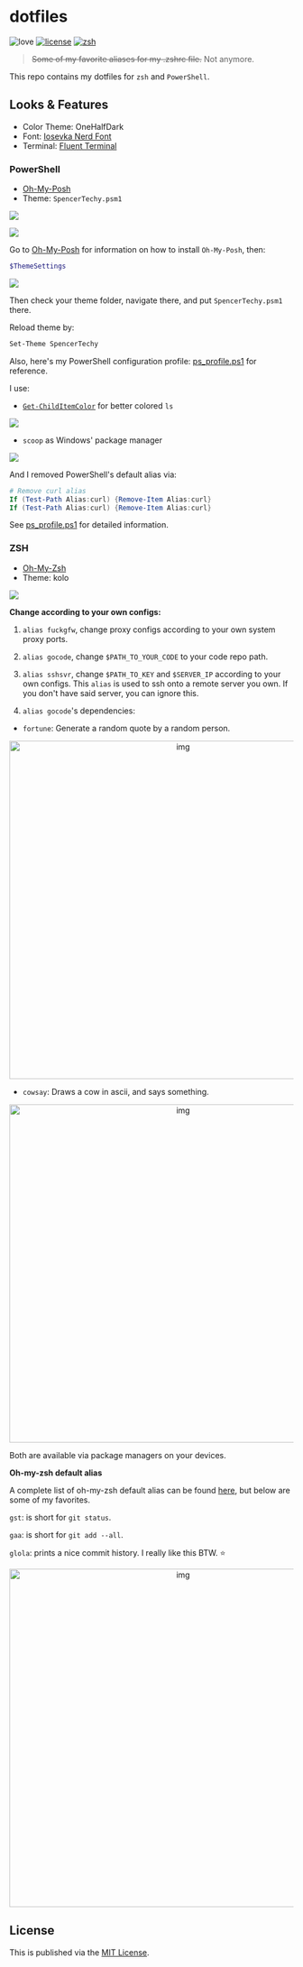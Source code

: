 <!-- ![img](https://i.loli.net/2018/05/31/5b0ff51dc2bf9.png) -->

# dotfiles

![love](https://img.shields.io/badge/Made%20with-LOVE-ff69b4.svg)
[![license](https://img.shields.io/badge/license-MIT-blue.svg)](https://opensource.org/licenses/MIT)
[![zsh](https://img.shields.io/badge/configured%20for-zsh-brightgreen.svg)](https://github.com/robbyrussell/oh-my-zsh)

> ~~Some of my favorite aliases for my .zshrc file.~~ Not anymore.

This repo contains my dotfiles for `zsh` and `PowerShell`.

## Looks & Features

- Color Theme: OneHalfDark
- Font: [Iosevka Nerd Font](https://github.com/ryanoasis/nerd-fonts)
- Terminal: [Fluent Terminal](https://github.com/felixse/FluentTerminal)

### PowerShell

- [Oh-My-Posh](https://github.com/JanDeDobbeleer/oh-my-posh)
- Theme: `SpencerTechy.psm1`

![](https://i.loli.net/2018/12/25/5c21bbf5b6033.png)

![](https://i.loli.net/2018/12/25/5c21bbbcd6f3e.png)

Go to [Oh-My-Posh](https://github.com/JanDeDobbeleer/oh-my-posh) for information on how to install `Oh-My-Posh`, then:

```PowerShell
$ThemeSettings
```

![](https://i.loli.net/2018/12/25/5c21bdfd65394.png)

Then check your theme folder, navigate there, and put `SpencerTechy.psm1` there.

Reload theme by:

```PowerShell
Set-Theme SpencerTechy
```

Also, here's my PowerShell configuration profile: [ps_profile.ps1](https://github.com/spencerwooo/dotfiles/blob/master/ps_profile.ps1) for reference.

I use:

- [`Get-ChildItemColor`](https://github.com/joonro/Get-ChildItemColor) for better colored `ls`

![](https://i.loli.net/2018/12/25/5c21bd0e11860.png)

- `scoop` as Windows' package manager

![](https://i.loli.net/2018/12/25/5c21bd842c7e5.png)

And I removed PowerShell's default alias via:

```powershell
# Remove curl alias
If (Test-Path Alias:curl) {Remove-Item Alias:curl}
If (Test-Path Alias:curl) {Remove-Item Alias:curl}
```

See [ps_profile.ps1](https://github.com/spencerwooo/dotfiles/blob/master/ps_profile.ps1) for detailed information.

### ZSH

- [Oh-My-Zsh](https://ohmyz.sh/)
- Theme: kolo

![](https://i.loli.net/2018/12/07/5c0a81679fa5a.png)

**Change according to your own configs:**

1. `alias fuckgfw`, change proxy configs according to your own system proxy ports.
2. `alias gocode`, change `$PATH_TO_YOUR_CODE` to your code repo path.
3. `alias sshsvr`, change `$PATH_TO_KEY` and `$SERVER_IP` according to your own configs. This `alias` is used to ssh onto a remote server you own. If you don't have said server, you can ignore this.

4. `alias gocode`'s dependencies:

- `fortune`: Generate a random quote by a random person.

<div align="center"><img src="https://i.loli.net/2018/05/31/5b0fdd7abdb6c.jpg" alt="img" width="600px"></div>
 
- `cowsay`: Draws a cow in ascii, and says something.

<div align="center"><img src="https://i.loli.net/2018/05/31/5b0fddea0f161.jpg" alt="img" width="600px"></div>

Both are available via package managers on your devices.

**Oh-my-zsh default alias**

A complete list of oh-my-zsh default alias can be found [here](https://github.com/robbyrussell/oh-my-zsh/blob/master/plugins/git/git.plugin.zsh), but below are some of my favorites.

`gst`: is short for `git status`.

`gaa`: is short for `git add --all`.

`glola`: prints a nice commit history. I really like this BTW. :star:

<div align="center"><img src="https://i.loli.net/2018/05/31/5b0fdfd7a21e4.jpg" alt="img" width="600px"></div>

## License

This is published via the [MIT License](https://github.com/spencerwoo98/awesome-alias/blob/master/LICENSE).
